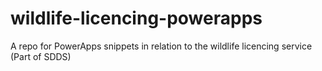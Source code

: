 # wildlife-licencing-powerapps
A repo for PowerApps snippets in relation to the wildlife licencing service (Part of SDDS)
